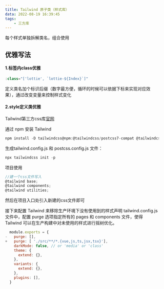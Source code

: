 ```yaml
---
title: Tailwind 原子类（样式库）
data: 2022-08-19 16:39:45
tags: 
	- 三方库
---
```


每个样式单独拆解类名，组合使用


<!-- more -->

## 优雅写法

#### 1.标签内class优雅

```js
:class="['lottie', `lottie-${Index}`]"
```

定义类名加个标识后缀（数字最方便，循环的时候可以依据下标来实现对应效果），通过改变变量来控制样式变化

#### 2.style定义类优雅

Tailwind第三方css库[官网](https://www.tailwindcss.cn/docs)

通过 npm 安装 Tailwind
```js
npm install -D tailwindcss@npm:@tailwindcss/postcss7-compat @tailwindcss/postcss7-compat postcss@^7 autoprefixer@^9
```

生成tailwind.config.js 和 postcss.config.js 文件：
```js
npx tailwindcss init -p
```

项目使用
```js
//建一个css文件写入
@tailwind base;
@tailwind components;
@tailwind utilities;
```
然后在项目入口处引入新建的css文件即可


接下来配置 Tailwind 来移除生产环境下没有使用到的样式声明
tailwind.config.js 文件中，配置 purge 选项指定所有的 pages 和 components 文件，使得 Tailwind 可以在生产构建中对未使用的样式进行摇树优化。
```js
  module.exports = {
-   purge: [], 
+   purge: [ './src/**/*.{vue,js,ts,jsx,tsx}'],
    darkMode: false, // or 'media' or 'class'
    theme: {
      extend: {},
    },
    variants: {
      extend: {},
    },
    plugins: [],
  }
```

<!-- more -->
